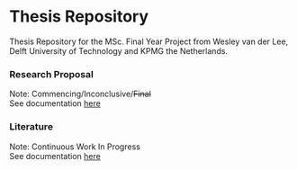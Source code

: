 # Thesis Repository
Thesis Repository for the MSc. Final Year Project from Wesley van der Lee, Delft University of Technology and KPMG the Netherlands.

### Research Proposal
Note: Commencing/Inconclusive/~~Final~~  
See documentation [here](Proposal/proposal_main.md)

### Literature
Note: Continuous Work In Progress  
See documentation [here](Literature/README.md)
